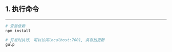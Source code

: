 ## 1. 执行命令  
-----------------------
``` bash
# 安装依赖
npm install

# 开发时执行, 可以访问localhost:7001, 具有热更新
gulp

```